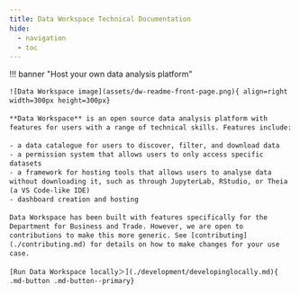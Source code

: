 ```yaml
---
title: Data Workspace Technical Documentation
hide:
  - navigation
  - toc
---
```


<style>
  .md-typeset h1 {
    display: none;
  }
  
  .md-main__inner {
    margin-top: 0px;
  }

  .md-content__button {
    display: none;
  }
</style>

!!! banner "Host your own data analysis platform"

    ![Data Workspace image](assets/dw-readme-front-page.png){ align=right width=300px height=300px}

    **Data Workspace** is an open source data analysis platform with features for users with a range of technical skills. Features include:

    - a data catalogue for users to discover, filter, and download data
    - a permission system that allows users to only access specific datasets
    - a framework for hosting tools that allows users to analyse data without downloading it, such as through JupyterLab, RStudio, or Theia (a VS Code-like IDE)
    - dashboard creation and hosting

    Data Workspace has been built with features specifically for the Department for Business and Trade. However, we are open to contributions to make this more generic. See [contributing](./contributing.md) for details on how to make changes for your use case.

    [Run Data Workspace locally＞](./development/developinglocally.md){ .md-button .md-button--primary}
